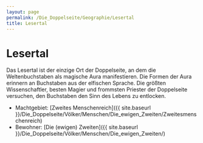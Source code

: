 ```yaml
---
layout: page
permalink: /Die_Doppelseite/Geographie/Lesertal
title: Lesertal
---
```


# Lesertal

Das Lesertal ist der einzige Ort der Doppelseite, an dem die Weltenbuchstaben als magische Aura manifestieren. Die Formen der Aura erinnern an Buchstaben aus der elfischen Sprache. Die größten Wissenschaftler, besten Magier und frommsten Priester der Doppelseite versuchen, den Buchstaben den Sinn des Lebens zu entlocken.

- Machtgebiet: [Zweites Menschenreich]({{ site.baseurl }}/Die_Doppelseite/Völker/Menschen/Die_ewigen_Zweiten/Zweitesmenschenreich)
- Bewohner: [Die (ewigen) Zweiten]({{ site.baseurl }}/Die_Doppelseite/Völker/Menschen/Die_ewigen_Zweiten/)

